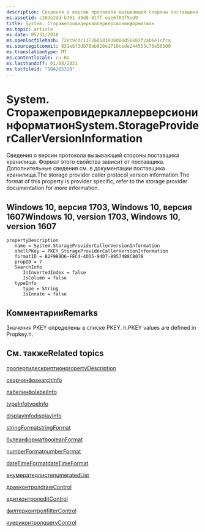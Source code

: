 ```yaml
---
description: Сведения о версии протокола вызывающей стороны поставщика хранилища. Формат этого свойства зависит от поставщика. Дополнительные сведения см. в документации поставщика хранилища.
ms.assetid: c38de2dd-b761-49d8-81ff-eae6f03f5ed9
title: System. Сторажепровидеркаллерверсионинформатион
ms.topic: article
ms.date: 05/31/2018
ms.openlocfilehash: 72ec9cdc137268581038d00d56887f2ab6e1cfca
ms.sourcegitcommit: 831e8f3db78ab820e1710cede244553c70e50500
ms.translationtype: MT
ms.contentlocale: ru-RU
ms.lasthandoff: 01/08/2021
ms.locfileid: "104265318"
---
```

# <a name="systemstorageprovidercallerversioninformation"></a><span data-ttu-id="b5b93-103">System. Сторажепровидеркаллерверсионинформатион</span><span class="sxs-lookup"><span data-stu-id="b5b93-103">System.StorageProviderCallerVersionInformation</span></span>

<span data-ttu-id="b5b93-104">Сведения о версии протокола вызывающей стороны поставщика хранилища. Формат этого свойства зависит от поставщика. Дополнительные сведения см. в документации поставщика хранилища.</span><span class="sxs-lookup"><span data-stu-id="b5b93-104">The storage provider caller protocol version information.The format of this property is provider specific, refer to the storage provider documentation for more information.</span></span>

## <a name="windows-10-version-1703-windows-10-version-1607"></a><span data-ttu-id="b5b93-105">Windows 10, версия 1703, Windows 10, версия 1607</span><span class="sxs-lookup"><span data-stu-id="b5b93-105">Windows 10, version 1703, Windows 10, version 1607</span></span>

```
propertyDescription
   name = System.StorageProviderCallerVersionInformation
   shellPKey = PKEY_StorageProviderCallerVersionInformation
   formatID = B2F9B9D6-FEC4-4DD5-94D7-8957488C807B
   propID = 7
   SearchInfo
      InInvertedIndex = false
      IsColumn = false
   typeInfo
      type = String
      IsInnate = false
```

## <a name="remarks"></a><span data-ttu-id="b5b93-106">Комментарии</span><span class="sxs-lookup"><span data-stu-id="b5b93-106">Remarks</span></span>

<span data-ttu-id="b5b93-107">Значения PKEY определены в списке PKEY. h.</span><span class="sxs-lookup"><span data-stu-id="b5b93-107">PKEY values are defined in Propkey.h.</span></span>

## <a name="related-topics"></a><span data-ttu-id="b5b93-108">См. также</span><span class="sxs-lookup"><span data-stu-id="b5b93-108">Related topics</span></span>

<dl> <dt>

[<span data-ttu-id="b5b93-109">пропертидескриптион</span><span class="sxs-lookup"><span data-stu-id="b5b93-109">propertyDescription</span></span>](./propdesc-schema-propertydescription.md)
</dt> <dt>

[<span data-ttu-id="b5b93-110">сеарчинфо</span><span class="sxs-lookup"><span data-stu-id="b5b93-110">searchInfo</span></span>](./propdesc-schema-searchinfo.md)
</dt> <dt>

[<span data-ttu-id="b5b93-111">лабелинфо</span><span class="sxs-lookup"><span data-stu-id="b5b93-111">labelInfo</span></span>](./propdesc-schema-labelinfo.md)
</dt> <dt>

[<span data-ttu-id="b5b93-112">typeInfo</span><span class="sxs-lookup"><span data-stu-id="b5b93-112">typeInfo</span></span>](./propdesc-schema-typeinfo.md)
</dt> <dt>

[<span data-ttu-id="b5b93-113">displayInfo</span><span class="sxs-lookup"><span data-stu-id="b5b93-113">displayInfo</span></span>](./propdesc-schema-displayinfo.md)
</dt> <dt>

[<span data-ttu-id="b5b93-114">stringFormat</span><span class="sxs-lookup"><span data-stu-id="b5b93-114">stringFormat</span></span>](./propdesc-schema-stringformat.md)
</dt> <dt>

[<span data-ttu-id="b5b93-115">булеанформат</span><span class="sxs-lookup"><span data-stu-id="b5b93-115">booleanFormat</span></span>](./propdesc-schema-booleanformat.md)
</dt> <dt>

[<span data-ttu-id="b5b93-116">numberFormat</span><span class="sxs-lookup"><span data-stu-id="b5b93-116">numberFormat</span></span>](./propdesc-schema-numberformat.md)
</dt> <dt>

[<span data-ttu-id="b5b93-117">dateTimeFormat</span><span class="sxs-lookup"><span data-stu-id="b5b93-117">dateTimeFormat</span></span>](./propdesc-schema-datetimeformat.md)
</dt> <dt>

[<span data-ttu-id="b5b93-118">енумератедлист</span><span class="sxs-lookup"><span data-stu-id="b5b93-118">enumeratedList</span></span>](./propdesc-schema-enumeratedlist.md)
</dt> <dt>

[<span data-ttu-id="b5b93-119">дравконтрол</span><span class="sxs-lookup"><span data-stu-id="b5b93-119">drawControl</span></span>](./propdesc-schema-drawcontrol.md)
</dt> <dt>

[<span data-ttu-id="b5b93-120">едитконтрол</span><span class="sxs-lookup"><span data-stu-id="b5b93-120">editControl</span></span>](./propdesc-schema-editcontrol.md)
</dt> <dt>

[<span data-ttu-id="b5b93-121">филтерконтрол</span><span class="sxs-lookup"><span data-stu-id="b5b93-121">filterControl</span></span>](./propdesc-schema-filtercontrol.md)
</dt> <dt>

[<span data-ttu-id="b5b93-122">куериконтрол</span><span class="sxs-lookup"><span data-stu-id="b5b93-122">queryControl</span></span>](./propdesc-schema-querycontrol.md)
</dt> </dl>

 

 
